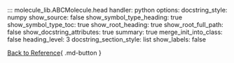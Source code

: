 ::: molecule_lib.ABCMolecule.head
    handler: python
    options:
        docstring_style: numpy
        show_source: false
        show_symbol_type_heading: true
        show_symbol_type_toc: true
        show_root_heading: true
        show_root_full_path: false
        show_docstring_attributes: true
        summary: true
        merge_init_into_class: false
        heading_level: 3
        docstring_section_style: list
        show_labels: false


[Back to Reference](../index.md){ .md-button }
